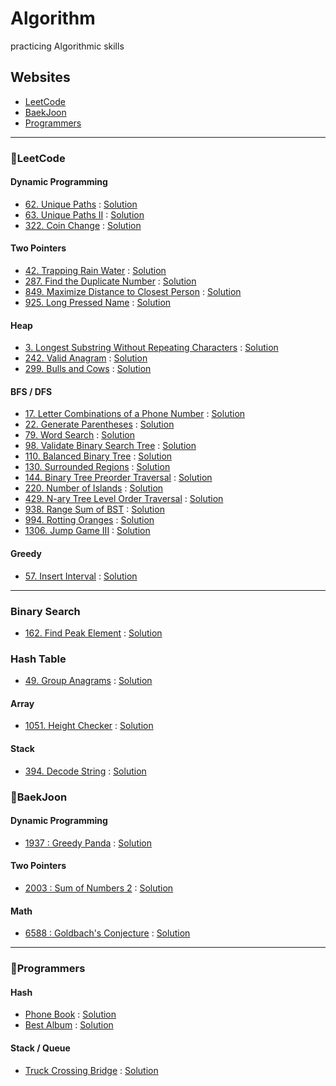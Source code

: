 # Algorithm 
practicing Algorithmic skills

## Websites
- [LeetCode](https://leetcode.com/)
- [BaekJoon](https://www.acmicpc.net/)
- [Programmers](https://programmers.co.kr/learn/challenges)

<hr/>

### 📍LeetCode

#### Dynamic Programming
- [62. Unique Paths](https://leetcode.com/problems/unique-paths/) : [Solution](https://github.com/jiselectric/Algorithm/blob/main/LeetCode/Dynamic%20Programming/62.%20Unique%20Paths.ipynb)
- [63. Unique Paths II](https://leetcode.com/problems/unique-paths-ii/) : [Solution](https://github.com/jiselectric/Algorithm/blob/main/LeetCode/Dynamic%20Programming/63.%20Unique%20Paths%20II.ipynb)
- [322. Coin Change](https://leetcode.com/problems/coin-change/) : [Solution](https://github.com/jiselectric/Algorithm/blob/main/LeetCode/Dynamic%20Programming/322.%20Coin%20Change.ipynb)

#### Two Pointers 
- [42. Trapping Rain Water](https://leetcode.com/problems/trapping-rain-water/) : [Solution](https://github.com/jiselectric/Algorithm/blob/main/LeetCode/Two%20Pointers/42.%20Trapping%20Rain%20Water.ipynb)
- [287. Find the Duplicate Number](https://leetcode.com/problems/find-the-duplicate-number/) : [Solution](https://github.com/jiselectric/Algorithm/blob/main/LeetCode/Two%20Pointers/287.%20Find%20the%20Duplicate%20Number.ipynb)
- [849. Maximize Distance to Closest Person](https://leetcode.com/problems/maximize-distance-to-closest-person/) : [Solution](https://github.com/jiselectric/Algorithm/blob/main/LeetCode/Two%20Pointers/849.%20Maximize%20Distance%20to%20Closest%20Person.ipynb)
- [925. Long Pressed Name](https://leetcode.com/problems/long-pressed-name/) : [Solution](https://github.com/jiselectric/Algorithm/blob/main/LeetCode/Two%20Pointers/925.%20Long%20Pressed%20Name.ipynb)

#### Heap
- [3. Longest Substring Without Repeating Characters](https://leetcode.com/problems/longest-substring-without-repeating-characters/) : [Solution](https://github.com/jiselectric/Algorithm/blob/main/LeetCode/Heap/3.%20Longest%20Substring%20Without%20Repeating%20Characters.ipynb)
- [242. Valid Anagram](https://leetcode.com/problems/valid-anagram/) : [Solution](https://github.com/jiselectric/Algorithm/blob/main/LeetCode/Heap/242.%20Valid%20Anagram.ipynb)
- [299. Bulls and Cows](https://leetcode.com/problems/bulls-and-cows/) : [Solution](https://github.com/jiselectric/Algorithm/blob/main/LeetCode/Heap/299.%20Bulls%20and%20Cows.ipynb)


#### BFS / DFS
- [17. Letter Combinations of a Phone Number](https://leetcode.com/problems/letter-combinations-of-a-phone-number/) : [Solution](https://github.com/jiselectric/Algorithm/blob/main/LeetCode/BFS:DFS/17.%20Letter%20Combinations%20of%20a%20Phone%20Number.ipynb)
- [22. Generate Parentheses](https://leetcode.com/problems/generate-parentheses/) : [Solution](https://github.com/jiselectric/Algorithm/blob/main/LeetCode/BFS:DFS/22.%20Generate%20Parentheses.ipynb)
- [79. Word Search](https://leetcode.com/problems/word-search/) : [Solution](https://github.com/jiselectric/Algorithm/blob/main/LeetCode/BFS:DFS/79.%20Word%20Search.ipynb)
- [98. Validate Binary Search Tree](https://leetcode.com/problems/validate-binary-search-tree/) : [Solution](https://github.com/jiselectric/Algorithm/blob/main/LeetCode/BFS:DFS/98.%20Validate%20Binary%20Search%20Tree.ipynb)
- [110. Balanced Binary Tree](https://leetcode.com/problems/balanced-binary-tree/) : [Solution](https://github.com/jiselectric/Algorithm/blob/main/LeetCode/BFS:DFS/110.%20Balanced%20Binary%20Tree.ipynb)
- [130. Surrounded Regions](https://leetcode.com/problems/surrounded-regions/) : [Solution](https://github.com/jiselectric/Algorithm/blob/main/LeetCode/BFS:DFS/130.%20Surrounded%20Regions.ipynb)
- [144. Binary Tree Preorder Traversal](https://leetcode.com/problems/binary-tree-preorder-traversal/) : [Solution](https://github.com/jiselectric/Algorithm/blob/main/LeetCode/BFS:DFS/144.%20Binary%20Tree%20Preorder%20Traversal.ipynb)
- [220. Number of Islands](https://leetcode.com/problems/number-of-islands/) : [Solution](https://github.com/jiselectric/Algorithm/blob/main/LeetCode/BFS:DFS/200.%20Number%20of%20Islands.ipynb)
- [429. N-ary Tree Level Order Traversal](https://leetcode.com/problems/n-ary-tree-level-order-traversal/) : [Solution](https://github.com/jiselectric/Algorithm/blob/main/LeetCode/BFS:DFS/429.%20N-ary%20Tree%20Level%20Order%20Traversal.ipynb)
- [938. Range Sum of BST](https://leetcode.com/problems/range-sum-of-bst/) : [Solution](https://github.com/jiselectric/Algorithm/blob/main/LeetCode/BFS:DFS/938.%20Range%20Sum%20of%20BST.ipynb)
- [994. Rotting Oranges](https://leetcode.com/problems/rotting-oranges/) : [Solution](https://github.com/jiselectric/Algorithm/blob/main/LeetCode/BFS:DFS/994.%20Rotting%20Oranges.ipynb)
- [1306. Jump Game III](https://leetcode.com/problems/jump-game-iii/) : [Solution](https://github.com/jiselectric/Algorithm/blob/main/LeetCode/BFS:DFS/1306.%20Jump%20Game%20III.ipynb)
#### Greedy
- [57. Insert Interval](https://leetcode.com/problems/insert-interval/) : [Solution](https://github.com/jiselectric/Algorithm/blob/main/LeetCode/Greedy/57.%20Insert%20Interval.ipynb)
<hr/>

### Binary Search 
- [162. Find Peak Element](https://leetcode.com/problems/find-peak-element/) : [Solution](https://github.com/jiselectric/Algorithm/blob/main/LeetCode/Binary%20Search/162.%20Find%20Peak%20Element.ipynb)

### Hash Table 
- [49. Group Anagrams](https://leetcode.com/problems/group-anagrams/) : [Solution](https://github.com/jiselectric/Algorithm/blob/main/LeetCode/Hash/49.%20Group%20Anagrams.ipynb)

#### Array
- [1051. Height Checker](https://leetcode.com/problems/height-checker/) : [Solution](https://github.com/jiselectric/Algorithm/blob/main/LeetCode/Array/1051.%20Height%20Checker.ipynb)

#### Stack
- [394. Decode String](https://leetcode.com/problems/decode-string/) : [Solution](https://github.com/jiselectric/Algorithm/blob/main/LeetCode/Stack/394.%20Decode%20String.ipynb)

### 📍BaekJoon

#### Dynamic Programming
- [1937 : Greedy Panda](https://www.acmicpc.net/problem/1937) : [Solution](https://github.com/jiselectric/Algorithm/blob/main/Baekjoon/Dynamic%20Programming/greedyPanda.cpp)

#### Two Pointers
- [2003 : Sum of Numbers 2](https://www.acmicpc.net/problem/2003) : [Solution](https://github.com/jiselectric/Algorithm/blob/main/Baekjoon/Two%20Pointers/SumOfNums2.cpp)

#### Math
- [6588 : Goldbach's Conjecture](https://www.acmicpc.net/problem/6588) : [Solution](https://github.com/jiselectric/Algorithm/blob/main/Baekjoon/Math/goldbachConjecture.cpp)

<hr/>

### 📍Programmers

#### Hash
- [Phone Book](https://programmers.co.kr/learn/courses/30/lessons/42577) : [Solution](https://github.com/jiselectric/Algorithm/blob/main/Programmers/Hash/Phonebook.ipynb)
- [Best Album](https://programmers.co.kr/learn/courses/30/lessons/42579) : [Solution](https://github.com/jiselectric/Algorithm/blob/main/Programmers/Hash/Best%20Album.ipynb)

#### Stack / Queue
- [Truck Crossing Bridge](https://programmers.co.kr/learn/courses/30/lessons/42583) : [Solution](https://github.com/jiselectric/Algorithm/blob/main/Programmers/Stack%20:%20Queue/truckCrossingBridge.ipynb)
